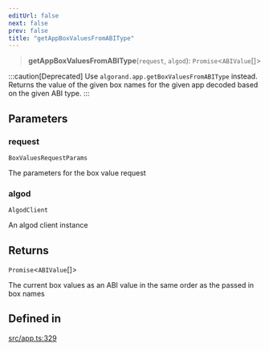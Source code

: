 ```yaml
---
editUrl: false
next: false
prev: false
title: "getAppBoxValuesFromABIType"
---
```


> **getAppBoxValuesFromABIType**(`request`, `algod`): `Promise`\<`ABIValue`[]\>

:::caution[Deprecated]
Use `algorand.app.getBoxValuesFromABIType` instead.
Returns the value of the given box names for the given app decoded based on the given ABI type.
:::

## Parameters

### request

`BoxValuesRequestParams`

The parameters for the box value request

### algod

`AlgodClient`

An algod client instance

## Returns

`Promise`\<`ABIValue`[]\>

The current box values as an ABI value in the same order as the passed in box names

## Defined in

[src/app.ts:329](https://github.com/algorandfoundation/algokit-utils-ts/blob/e57e96ab17213653e656688e8d7251c0107554cf/src/app.ts#L329)
